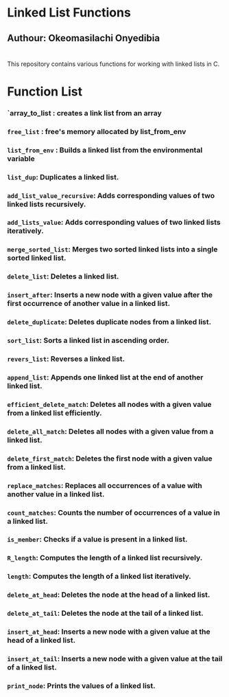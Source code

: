 # Linked List Functions
## Authour: Okeomasilachi Onyedibia
#
This repository contains various functions for working with linked lists in C.

# Function List

### `array_to_list : creates a link list from an array
### `free_list` : free's memory allocated by list_from_env
### `list_from_env` : Builds a linked list from the environmental variable
### `list_dup`: Duplicates a linked list.
### `add_list_value_recursive`: Adds corresponding values of two linked lists recursively.
### `add_lists_value`: Adds corresponding values of two linked lists iteratively.
### `merge_sorted_list`: Merges two sorted linked lists into a single sorted linked list.
### `delete_list`: Deletes a linked list.
### `insert_after`: Inserts a new node with a given value after the first occurrence of another value in a linked list.
### `delete_duplicate`: Deletes duplicate nodes from a linked list.
### `sort_list`: Sorts a linked list in ascending order.
### `revers_list`: Reverses a linked list.
### `append_list`: Appends one linked list at the end of another linked list.
### `efficient_delete_match`: Deletes all nodes with a given value from a linked list efficiently.
### `delete_all_match`: Deletes all nodes with a given value from a linked list.
### `delete_first_match`: Deletes the first node with a given value from a linked list.
### `replace_matches`: Replaces all occurrences of a value with another value in a linked list.
### `count_matches`: Counts the number of occurrences of a value in a linked list.
### `is_member`: Checks if a value is present in a linked list.
### `R_length`: Computes the length of a linked list recursively.
### `length`: Computes the length of a linked list iteratively.
### `delete_at_head`: Deletes the node at the head of a linked list.
### `delete_at_tail`: Deletes the node at the tail of a linked list.
### `insert_at_head`: Inserts a new node with a given value at the head of a linked list.
### `insert_at_tail`: Inserts a new node with a given value at the tail of a linked list.
### `print_node`: Prints the values of a linked list.

